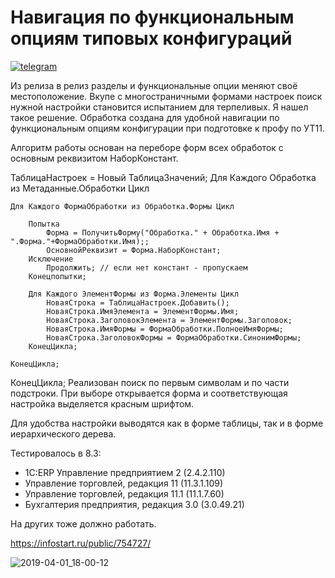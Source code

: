 # Навигация по функциональным опциям типовых конфигураций
[![telegram](https://patrolavia.github.io/telegram-badge/chat.png)](https://teleg.run/kuzyara777)

Из релиза в релиз разделы и функциональные опции меняют своё местоположение. Вкупе с многостраничными формами настроек поиск нужной настройки становится испытанием для терпеливых. Я нашел такое решение.
Обработка создана для удобной навигации по функциональным опциям конфигурации при подготовке к профу по УТ11.

Алгоритм работы основан на переборе форм всех обработок с основным реквизитом НаборКонстант.

ТаблицаНастроек = Новый ТаблицаЗначений;
Для Каждого Обработка из Метаданные.Обработки Цикл
	
	Для Каждого ФормаОбработки из Обработка.Формы Цикл
		
		Попытка
			Форма = ПолучитьФорму("Обработка." + Обработка.Имя + ".Форма."+ФормаОбработки.Имя);;
			ОсновнойРеквизит = Форма.НаборКонстант; 
		Исключение
			Продолжить; // если нет констант - пропускаем
		Конецпопытки;
	
		Для Каждого ЭлементФормы из Форма.Элементы Цикл
			НоваяСтрока = ТаблицаНастроек.Добавить();
			НоваяСтрока.ИмяЭлемента = ЭлементФормы.Имя;
			НоваяСтрока.ЗаголовокЭлемента = ЭлементФормы.Заголовок;
			НоваяСтрока.ИмяФормы = ФормаОбработки.ПолноеИмяФормы;
			НоваяСтрока.ЗаголовокФормы = ФормаОбработки.СинонимФормы;
		КонецЦикла;

	КонецЦикла;
	
КонецЦикла;
Реализован поиск по первым символам и по части подстроки. При выборе открывается форма и соответствующая настройка выделяется красным шрифтом.

Для удобства настройки выводятся как в форме таблицы, так и в форме иерархического дерева.

Тестировалось в 8.3:
- 1С:ERP Управление предприятием 2 (2.4.2.110)
- Управление торговлей, редакция 11 (11.3.1.109)
- Управление торговлей, редакция 11.1 (11.1.7.60)
- Бухгалтерия предприятия, редакция 3.0 (3.0.49.21)

На других тоже должно работать.

https://infostart.ru/public/754727/

![2019-04-01_18-00-12](https://infostart.ru/upload/iblock/21f/21f19becc086c0cdd2d4c3ec35aed497.gif)
